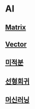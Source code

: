 # AI


## [Matrix](https://github.com/kps990515/AI/tree/main/Matrix)
## [Vector](https://github.com/kps990515/AI/tree/main/Vector)
## [미적분](https://github.com/kps990515/AI/tree/main/calculus)
## [선형회귀](https://github.com/kps990515/AI/tree/main/LinearRegression)
## [머신러닝](https://github.com/kps990515/AI/tree/main/MachineLearning)